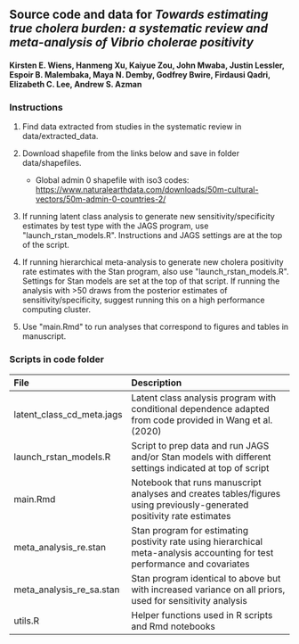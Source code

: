## Source code and data for _Towards estimating true cholera burden: a systematic review and meta-analysis of Vibrio cholerae positivity_
#### Kirsten E. Wiens, Hanmeng Xu, Kaiyue Zou, John Mwaba, Justin Lessler, Espoir B. Malembaka, Maya N. Demby, Godfrey Bwire, Firdausi Qadri, Elizabeth C. Lee, Andrew S. Azman



### Instructions

1. Find data extracted from studies in the systematic review in data/extracted_data.
2. Download shapefile from the links below and save in folder data/shapefiles.

    + Global admin 0 shapefile with iso3 codes: https://www.naturalearthdata.com/downloads/50m-cultural-vectors/50m-admin-0-countries-2/

3. If running latent class analysis to generate new sensitivity/specificity estimates by test type with the JAGS program, use "launch_rstan_models.R". Instructions and JAGS settings are at the top of the script.
4. If running hierarchical meta-analysis to generate new cholera positivity rate estimates with the Stan program, also use "launch_rstan_models.R". Settings for Stan models are set at the top of that script. If running the analysis with >50 draws from the posterior estimates of sensitivity/specificity, suggest running this on a high performance computing cluster.
5. Use "main.Rmd" to run analyses that correspond to figures and tables in manuscript.


### Scripts in code folder

| File                       | Description                                                                                                                |
| :------------------------- |:---------------------------------------------------------------------------------------------------------------------------|
| latent_class_cd_meta.jags  | Latent class analysis program with conditional dependence adapted from code provided in Wang et al. (2020)                 |
| launch_rstan_models.R      | Script to prep data and run JAGS and/or Stan models with different settings indicated at top of script                     |
| main.Rmd                   | Notebook that runs manuscript analyses and creates tables/figures using previously-generated positivity rate estimates          |
| meta_analysis_re.stan      | Stan program for estimating postivity rate using hierarchical meta-analysis accounting for test performance and covariates |    
| meta_analysis_re_sa.stan   | Stan program identical to above but with increased variance on all priors, used for sensitivity analysis                 |  
| utils.R                    | Helper functions used in R scripts and Rmd notebooks                                                                      |
